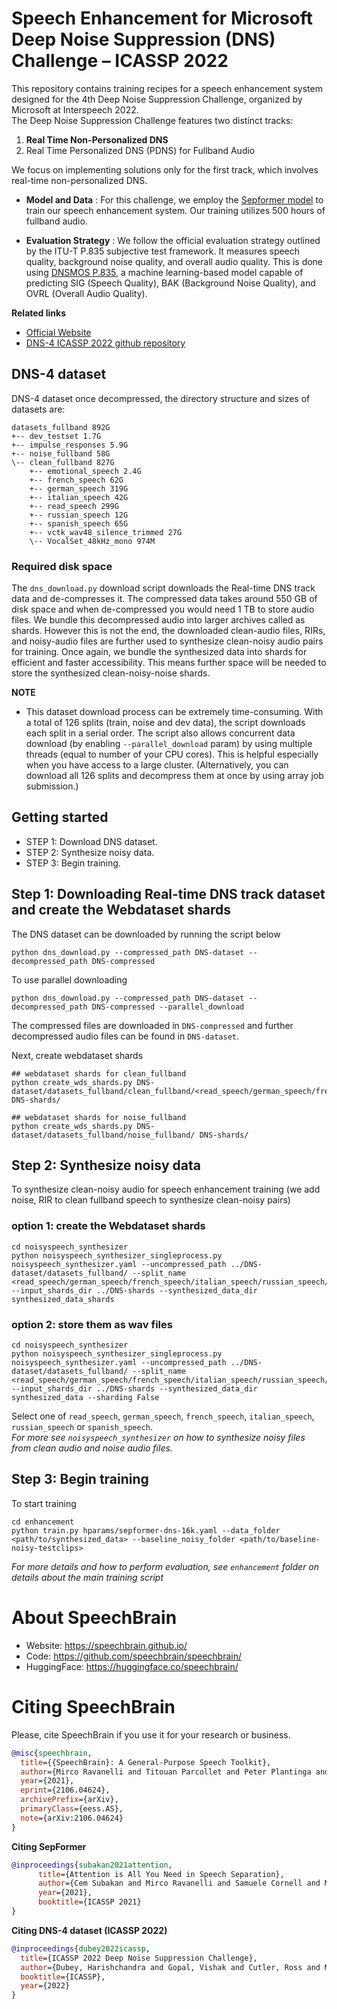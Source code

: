 # **Speech Enhancement for Microsoft Deep Noise Suppression (DNS) Challenge – ICASSP 2022**
This repository contains training recipes for a speech enhancement system designed for the 4th Deep Noise Suppression Challenge, organized by Microsoft at Interspeech 2022. <br>
The Deep Noise Suppression Challenge features two distinct tracks:
1. **Real Time Non-Personalized DNS**
2. Real Time Personalized DNS (PDNS) for Fullband Audio

We focus on implementing solutions only for the first track, which involves real-time non-personalized DNS.

- **Model and Data** : For this challenge, we employ the [Sepformer model](https://arxiv.org/abs/2010.13154v2) to train our speech enhancement system. Our training utilizes 500 hours of fullband audio.

- **Evaluation Strategy** : We follow the official evaluation strategy outlined by the ITU-T P.835 subjective test framework. It measures speech quality, background noise quality, and overall audio quality. This is done using [DNSMOS P.835](https://arxiv.org/pdf/2110.01763.pdf), a machine learning-based model capable of predicting SIG (Speech Quality), BAK (Background Noise Quality), and OVRL (Overall Audio Quality).

**Related links**
- [Official Website](https://www.microsoft.com/en-us/research/academic-program/deep-noise-suppression-challenge-icassp-2022/)
- [DNS-4 ICASSP 2022 github repository](https://github.com/microsoft/DNS-Challenge/tree/5582dcf5ba43155621de72a035eb54a7d233af14)

## **DNS-4 dataset**
DNS-4 dataset once decompressed, the directory structure and sizes of datasets are:
```
datasets_fullband 892G
+-- dev_testset 1.7G
+-- impulse_responses 5.9G
+-- noise_fullband 58G
\-- clean_fullband 827G
    +-- emotional_speech 2.4G
    +-- french_speech 62G
    +-- german_speech 319G
    +-- italian_speech 42G
    +-- read_speech 299G
    +-- russian_speech 12G
    +-- spanish_speech 65G
    +-- vctk_wav48_silence_trimmed 27G
    \-- VocalSet_48kHz_mono 974M
```

### **Required disk space**
The `dns_download.py` download script downloads the Real-time DNS track data and de-compresses it. The compressed data takes around 550 GB of disk space and when de-compressed you would need 1 TB to store audio files. We bundle this decompressed audio into larger archives called as shards.
However this is not the end, the downloaded clean-audio files, RIRs, and noisy-audio files are further used to synthesize clean-noisy audio pairs for training. Once again, we bundle the synthesized data into shards for efficient and faster accessibility. This means further space will be needed to store the synthesized clean-noisy-noise shards.

**NOTE**
- This dataset download process can be extremely time-consuming. With a total of 126 splits (train, noise and dev data), the script downloads each split in a serial order. The script also allows concurrent data download (by enabling `--parallel_download` param) by using multiple threads (equal to number of your CPU cores). This is helpful especially when you have access to a large cluster. (Alternatively, you can download all 126 splits and decompress them at once by using array job submission.)

## **Getting started**
- STEP 1: Download DNS dataset.
- STEP 2: Synthesize noisy data.
- STEP 3: Begin training.

## Step 1: **Downloading Real-time DNS track dataset and create the Webdataset shards**
The DNS dataset can be downloaded by running the script below
```
python dns_download.py --compressed_path DNS-dataset --decompressed_path DNS-compressed
```
To use parallel downloading
```
python dns_download.py --compressed_path DNS-dataset --decompressed_path DNS-compressed --parallel_download
```
The compressed files are downloaded in `DNS-compressed` and further decompressed audio files can be found in `DNS-dataset`.

Next, create webdataset shards
```
## webdataset shards for clean_fullband
python create_wds_shards.py DNS-dataset/datasets_fullband/clean_fullband/<read_speech/german_speech/french_speech/italian_speech/russian_speech/spanish_speech>/ DNS-shards/

## webdataset shards for noise_fullband
python create_wds_shards.py DNS-dataset/datasets_fullband/noise_fullband/ DNS-shards/
```
## Step 2: **Synthesize noisy data**
To synthesize clean-noisy audio for speech enhancement training (we add noise, RIR to clean fullband speech to synthesize clean-noisy pairs)
### option 1: create the Webdataset shards
```
cd noisyspeech_synthesizer
python noisyspeech_synthesizer_singleprocess.py noisyspeech_synthesizer.yaml --uncompressed_path ../DNS-dataset/datasets_fullband/ --split_name <read_speech/german_speech/french_speech/italian_speech/russian_speech/spanish_speech> --input_shards_dir ../DNS-shards --synthesized_data_dir synthesized_data_shards
```
### option 2: store them as wav files
```
cd noisyspeech_synthesizer
python noisyspeech_synthesizer_singleprocess.py noisyspeech_synthesizer.yaml --uncompressed_path ../DNS-dataset/datasets_fullband/ --split_name <read_speech/german_speech/french_speech/italian_speech/russian_speech/spanish_speech> --input_shards_dir ../DNS-shards --synthesized_data_dir synthesized_data --sharding False
```

Select one of `read_speech`, `german_speech`, `french_speech`, `italian_speech`, `russian_speech` or `spanish_speech`. <br>
*For more see `noisyspeech_synthesizer` on how to synthesize noisy files from clean audio and noise audio files.*


## Step 3: **Begin training**
To start training
```
cd enhancement
python train.py hparams/sepformer-dns-16k.yaml --data_folder <path/to/synthesized_data> --baseline_noisy_folder <path/to/baseline-noisy-testclips>
```
*For more details and how to perform evaluation, see `enhancement` folder on details about the main training script*

# **About SpeechBrain**
- Website: https://speechbrain.github.io/
- Code: https://github.com/speechbrain/speechbrain/
- HuggingFace: https://huggingface.co/speechbrain/


# **Citing SpeechBrain**
Please, cite SpeechBrain if you use it for your research or business.

```bibtex
@misc{speechbrain,
  title={{SpeechBrain}: A General-Purpose Speech Toolkit},
  author={Mirco Ravanelli and Titouan Parcollet and Peter Plantinga and Aku Rouhe and Samuele Cornell and Loren Lugosch and Cem Subakan and Nauman Dawalatabad and Abdelwahab Heba and Jianyuan Zhong and Ju-Chieh Chou and Sung-Lin Yeh and Szu-Wei Fu and Chien-Feng Liao and Elena Rastorgueva and François Grondin and William Aris and Hwidong Na and Yan Gao and Renato De Mori and Yoshua Bengio},
  year={2021},
  eprint={2106.04624},
  archivePrefix={arXiv},
  primaryClass={eess.AS},
  note={arXiv:2106.04624}
}
```


**Citing SepFormer**
```bibtex
@inproceedings{subakan2021attention,
      title={Attention is All You Need in Speech Separation},
      author={Cem Subakan and Mirco Ravanelli and Samuele Cornell and Mirko Bronzi and Jianyuan Zhong},
      year={2021},
      booktitle={ICASSP 2021}
}
```

**Citing DNS-4 dataset (ICASSP 2022)**
```bibtex
@inproceedings{dubey2022icassp,
  title={ICASSP 2022 Deep Noise Suppression Challenge},
  author={Dubey, Harishchandra and Gopal, Vishak and Cutler, Ross and Matusevych, Sergiy and Braun, Sebastian and Eskimez, Emre Sefik and Thakker, Manthan and Yoshioka, Takuya and Gamper, Hannes and Aichner, Robert},
  booktitle={ICASSP},
  year={2022}
}
```